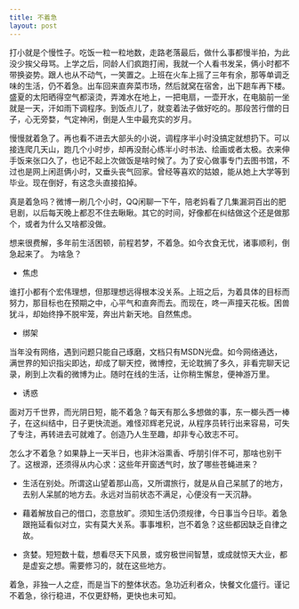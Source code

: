 ```yaml
---
title: 不着急
layout: post
---
```

打小就是个慢性子。吃饭一粒一粒地数，走路老落最后，做什么事都慢半拍，为此没少挨父母骂。上学之后，同龄人们疯跑打闹，我就一个人看书发呆，俩小时都不带换姿势。跟人也从不动气，一笑置之。上班在火车上摇了三年有余，那等单调乏味的生活，仍不着急。出车回来直奔菜市场，然后就窝在宿舍，出下趟车再下楼。盛夏的太阳晒得空气都滚烫，弄滩水在地上，一把电扇，一壶开水，在电脑前一坐就是一天，汗如雨下调程序。到饭点儿了，就变着法子做好吃的。那段苦行僧的日子，心无旁婺，气定神闲，倒是人生中最充实的岁月。

慢慢就着急了。再也看不进去大部头的小说，调程序半小时没搞定就想扔下。可以接连爬几天山，跑几个小时步，却再没耐心练半小时书法、绘画或者太极。衣来伸手饭来张口久了，也记不起上次做饭是啥时候了。为了安心做事专门去图书馆，不过也是网上闲逛俩小时，又垂头丧气回家。曾经等喜欢的姑娘，能从她上大学等到毕业。现在倒好，有这念头直接掐掉。

真是着急吗？微博一刷几个小时，QQ闲聊一下午，陪老妈看了几集漏洞百出的肥皂剧，以后每天晚上都忍不住去瞅瞅。其它的时间，好像都在纠结做这个还是做那个，或者为什么又啥都没做。

想来很费解，多年前生活困顿，前程若梦，不着急。如今衣食无忧，诸事顺利，倒急起来了。 为啥急？

*  焦虑

谁打小都有个宏伟理想，但那理想远得根本没关系。上班之后，为着具体的目标而努力，那目标也在预期之中，心平气和直奔而去。而现在，咚一声撞天花板。困兽犹斗，却始终挣不脱牢笼，奔出片新天地。自然焦虑。

*  绑架

当年没有网络，遇到问题只能自己琢磨，文档只有MSDN光盘。如今网络通达，满世界的知识指尖即达，却成了聊天控，微博控，无论耽搁了多久，非看完聊天记录，刷到上次看的微博为止。随时在线的生活，让你稍生懈怠，便神游万里。

*  诱惑

面对万千世界，而光阴日短，能不着急？每天有那么多想做的事，东一榔头西一棒子，在这纠结中，日子更快流逝。难怪邓辉老兄说，从程序员转行出来容易，可失了专注，再转进去可就难了。创造乃人生至趣，却非专心致志不可。

怎么才不着急？如果静上一天半日，也非沐浴熏香、呼朋引伴不可，那啥也别干了。这根源，还须得从内心求：这些年开窗透气时，放了哪些苍蝇进来？

*  生活在别处。所谓这山望着那山高，又所谓旅行，就是从自己呆腻了的地方，去别人呆腻的地方去。永远对当前状态不满足，心便没有一天沉静。

*  藉着解放自己的借口，恣意放旷。须知生活仍须规律，今日事当今日毕。着急跟拖延看似对立，实有莫大关系。事事堆积，岂不着急？这些都因缺乏自律之故。

*  贪婪。短短数十载，想看尽天下风景，或穷极世间智慧，或成就惊天大业，都是虚妄之想。需要修习的，就在这些地方。


着急，非独一人之症，而是当下的整体状态。急功近利者众，快餐文化盛行。谨记不着急，徐行稳进，不仅更舒畅，更快也未可知。
